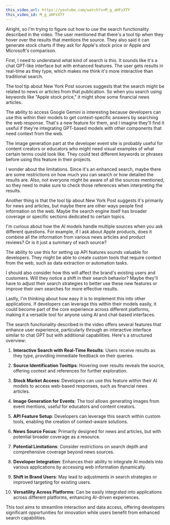 ```yaml
---
this_video_url: https://youtube.com/watch?v=M_g_aHFxXTY
this_video_id: M_g_aHFxXTY
---
```

<think>
Alright, so I'm trying to figure out how to use the search functionality described in the video. The user mentioned that there's a tool tip when they hover over the results that mentions the source. They also said it can generate stock charts if they ask for Apple's stock price or Apple and Microsoft's comparison. 

First, I need to understand what kind of search is this. It sounds like it's a chat GPT-like interface but with enhanced features. The user gets results in real-time as they type, which makes me think it's more interactive than traditional search.

The tool tip about New York Post sources suggests that the search might be related to news or articles from that publication. So when you search using keywords like "Apple stock price," it might show some financial news articles.

The ability to access Google Gemini is interesting because developers can use this within their models to get context-specific answers by searching the web response. That's a new feature for them, and I imagine they'll find it useful if they're integrating GPT-based models with other components that need context from the web.

The image generation part at the developer event site is probably useful for content creators or educators who might need visual examples of what certain terms could look like. They could test different keywords or phrases before using this feature in their projects.

I wonder about the limitations. Since it's an enhanced search, maybe there are some restrictions on how much you can search or how detailed the results are. Also, not everyone might be aware of all the sources mentioned, so they need to make sure to check those references when interpreting the results.

Another thing is that the tool tip about New York Post suggests it's primarily for news and articles, but maybe there are other ways people find information on the web. Maybe the search engine itself has broader coverage or specific sections dedicated to certain topics.

I'm curious about how the AI models handle multiple sources when you ask different questions. For example, if I ask about Apple products, does it combine all the information from various news articles and product reviews? Or is it just a summary of each source?

The ability to use this for setting up API features sounds valuable for developers. They might be able to create custom tools that require context from the web, such as data extraction or automation tasks.

I should also consider how this will affect the brand's existing users and customers. Will they notice a shift in their search behavior? Maybe they'll have to adjust their search strategies to better use these new features or improve their own searches for more effective results.

Lastly, I'm thinking about how easy it is to implement this into other applications. If developers can leverage this within their models easily, it could become part of the core experience across different platforms, making it a versatile tool for anyone using AI and chat-based interfaces.
</think>

The search functionality described in the video offers several features that enhance user experience, particularly through an interactive interface similar to chat GPT but with additional capabilities. Here's a structured overview:

1. **Interactive Search with Real-Time Results**: Users receive results as they type, providing immediate feedback on their queries.

2. **Source Identification Tooltips**: Hovering over results reveals the source, offering context and references for further exploration.

3. **Stock Market Access**: Developers can use this feature within their AI models to access web-based responses, such as financial news articles.

4. **Image Generation for Events**: The tool allows generating images from event mentions, useful for educators and content creators.

5. **API Feature Setup**: Developers can leverage this search within custom tools, enabling the creation of context-aware solutions.

6. **News Source Focus**: Primarily designed for news and articles, but with potential broader coverage as a resource.

7. **Potential Limitations**: Consider restrictions on search depth and comprehensive coverage beyond news sources.

8. **Developer Integration**: Enhances their ability to integrate AI models into various applications by accessing web information dynamically.

9. **Shift in Brand Users**: May lead to adjustments in search strategies or improved targeting for existing users.

10. **Versatility Across Platforms**: Can be easily integrated into applications across different platforms, enhancing AI-driven experiences.

This tool aims to streamline interaction and data access, offering developers significant opportunities for innovation while users benefit from enhanced search capabilities.
